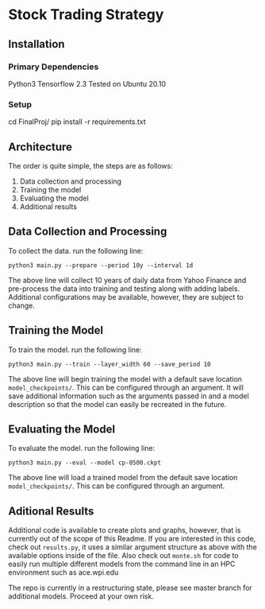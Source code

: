 ﻿# Stock Trading Strategy

## Installation

### Primary Dependencies
Python3
Tensorflow 2.3
Tested on Ubuntu 20.10

### Setup
cd FinalProj/
pip install -r requirements.txt

## Architecture
The order is quite simple, the steps are as follows:
1. Data collection and processing
2. Training the model
3. Evaluating the model
4. Additional results

## Data Collection and Processing
To collect the data. run the following line:
```
python3 main.py --prepare --period 10y --interval 1d
```
The above line will collect 10 years of daily data from Yahoo Finance and pre-process the data into training and testing along with adding labels. Additional configurations may be available, however, they are subject to change.

## Training the Model
To train the model. run the following line:
```
python3 main.py --train --layer_width 60 --save_period 10
```
The above line will begin training the model with a default save location `model_checkpoints/`. This can be configured through an argument. It will save additional information such as the arguments passed in and a model description so that the model can easily be recreated in the future.

## Evaluating the Model

To evaluate the model. run the following line:
```
python3 main.py --eval --model cp-0500.ckpt
```
The above line will load a trained model from the default save location `model_checkpoints/`. This can be configured through an argument.

## Aditional Results
Additional code is available to create plots and graphs, however, that is currently out of the scope of this Readme. If you are interested in this code, check out `results.py`, it uses a similar argument structure as above with the available options inside of the file. Also check out `monte.sh` for code to easily run multiple different models from the command line in an HPC environment such as ace.wpi.edu

The repo is currently in a restructuring state, please see master branch for additional models. Proceed at your own risk.
